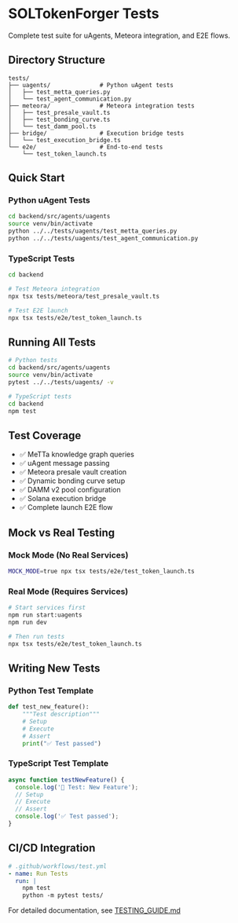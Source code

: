 # SOLTokenForger Tests

Complete test suite for uAgents, Meteora integration, and E2E flows.

## Directory Structure

```
tests/
├── uagents/              # Python uAgent tests
│   ├── test_metta_queries.py
│   └── test_agent_communication.py
├── meteora/              # Meteora integration tests
│   ├── test_presale_vault.ts
│   ├── test_bonding_curve.ts
│   └── test_damm_pool.ts
├── bridge/               # Execution bridge tests
│   └── test_execution_bridge.ts
└── e2e/                  # End-to-end tests
    └── test_token_launch.ts
```

## Quick Start

### Python uAgent Tests

```bash
cd backend/src/agents/uagents
source venv/bin/activate
python ../../tests/uagents/test_metta_queries.py
python ../../tests/uagents/test_agent_communication.py
```

### TypeScript Tests

```bash
cd backend

# Test Meteora integration
npx tsx tests/meteora/test_presale_vault.ts

# Test E2E launch
npx tsx tests/e2e/test_token_launch.ts
```

## Running All Tests

```bash
# Python tests
cd backend/src/agents/uagents
source venv/bin/activate
pytest ../../tests/uagents/ -v

# TypeScript tests
cd backend
npm test
```

## Test Coverage

- ✅ MeTTa knowledge graph queries
- ✅ uAgent message passing
- ✅ Meteora presale vault creation
- ✅ Dynamic bonding curve setup
- ✅ DAMM v2 pool configuration
- ✅ Solana execution bridge
- ✅ Complete launch E2E flow

## Mock vs Real Testing

### Mock Mode (No Real Services)
```bash
MOCK_MODE=true npx tsx tests/e2e/test_token_launch.ts
```

### Real Mode (Requires Services)
```bash
# Start services first
npm run start:uagents
npm run dev

# Then run tests
npx tsx tests/e2e/test_token_launch.ts
```

## Writing New Tests

### Python Test Template
```python
def test_new_feature():
    """Test description"""
    # Setup
    # Execute
    # Assert
    print("✅ Test passed")
```

### TypeScript Test Template
```typescript
async function testNewFeature() {
  console.log('🧪 Test: New Feature');
  // Setup
  // Execute
  // Assert
  console.log('✅ Test passed');
}
```

## CI/CD Integration

```yaml
# .github/workflows/test.yml
- name: Run Tests
  run: |
    npm test
    python -m pytest tests/
```

For detailed documentation, see [TESTING_GUIDE.md](../TESTING_GUIDE.md)
